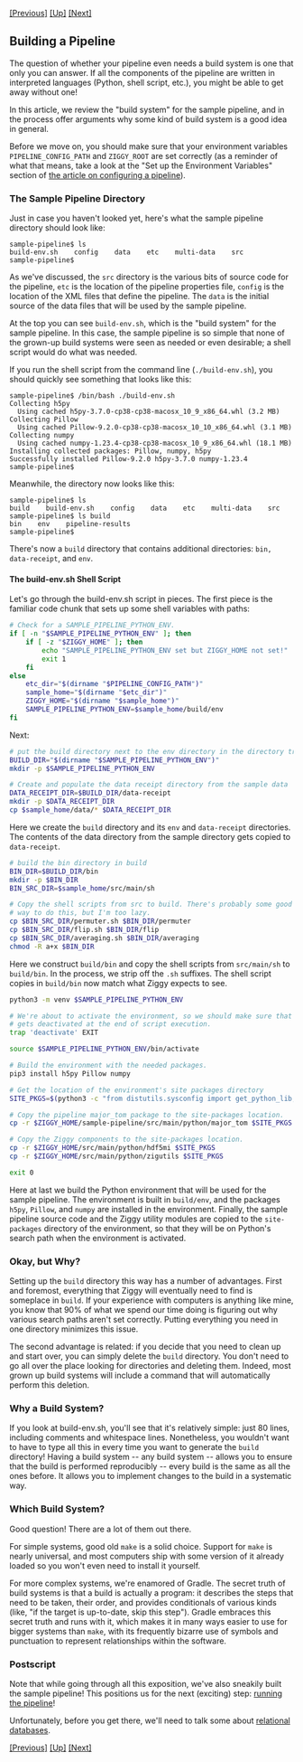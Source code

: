 <!-- -*-visual-line-*- -->

[[Previous]](pipeline-definition.md)
[[Up]](user-manual.md)
[[Next]](rdbms.md)

## Building a Pipeline

The question of whether your pipeline even needs a build system is one that only you can answer. If all the components of the pipeline are written in interpreted languages (Python, shell script, etc.), you might be able to get away without one!

In this article, we review the "build system" for the sample pipeline, and in the process offer arguments why some kind of build system is a good idea in general.

Before we move on, you should make sure that your environment variables `PIPELINE_CONFIG_PATH` and `ZIGGY_ROOT` are set correctly (as a reminder of what that means, take a look at the "Set up the Environment Variables" section of [the article on configuring a pipeline](configuring-pipeline.md)).

### The Sample Pipeline Directory

Just in case you haven't looked yet, here's what the sample pipeline directory should look like:

```console
sample-pipeline$ ls
build-env.sh    config    data    etc    multi-data    src
sample-pipeline$ 
```

As we've discussed, the `src` directory is the various bits of source code for the pipeline, `etc` is the location of the pipeline properties file, `config` is the location of the XML files that define the pipeline. The `data` is the initial source of the data files that will be used by the sample pipeline. 

At the top you can see `build-env.sh`, which is the "build system" for the sample pipeline. In this case, the sample pipeline is so simple that none of the grown-up build systems were seen as needed or even desirable; a shell script would do what was needed. 

If you run the shell script from the command line (`./build-env.sh`), you should quickly see something that looks like this:

```console
sample-pipeline$ /bin/bash ./build-env.sh 
Collecting h5py
  Using cached h5py-3.7.0-cp38-cp38-macosx_10_9_x86_64.whl (3.2 MB)
Collecting Pillow
  Using cached Pillow-9.2.0-cp38-cp38-macosx_10_10_x86_64.whl (3.1 MB)
Collecting numpy
  Using cached numpy-1.23.4-cp38-cp38-macosx_10_9_x86_64.whl (18.1 MB)
Installing collected packages: Pillow, numpy, h5py
Successfully installed Pillow-9.2.0 h5py-3.7.0 numpy-1.23.4
sample-pipeline$ 
```



Meanwhile, the directory now looks like this:

```console
sample-pipeline$ ls
build    build-env.sh    config    data    etc    multi-data    src
sample-pipeline$ ls build
bin    env    pipeline-results
sample-pipeline$ 
```

There's now a `build` directory that contains additional directories: `bin, data-receipt`, and `env`. 

#### The build-env.sh Shell Script

Let's go through the build-env.sh script in pieces. The first piece is the familiar code chunk that sets up some shell variables with paths:

```bash
# Check for a SAMPLE_PIPELINE_PYTHON_ENV.
if [ -n "$SAMPLE_PIPELINE_PYTHON_ENV" ]; then
    if [ -z "$ZIGGY_HOME" ]; then
        echo "SAMPLE_PIPELINE_PYTHON_ENV set but ZIGGY_HOME not set!"
        exit 1
    fi
else
    etc_dir="$(dirname "$PIPELINE_CONFIG_PATH")"
    sample_home="$(dirname "$etc_dir")"
    ZIGGY_HOME="$(dirname "$sample_home")"
    SAMPLE_PIPELINE_PYTHON_ENV=$sample_home/build/env
fi
```

Next:

```bash
# put the build directory next to the env directory in the directory tree
BUILD_DIR="$(dirname "$SAMPLE_PIPELINE_PYTHON_ENV")"
mkdir -p $SAMPLE_PIPELINE_PYTHON_ENV

# Create and populate the data receipt directory from the sample data
DATA_RECEIPT_DIR=$BUILD_DIR/data-receipt
mkdir -p $DATA_RECEIPT_DIR
cp $sample_home/data/* $DATA_RECEIPT_DIR
```

Here we create the `build` directory and its `env` and `data-receipt` directories. The contents of the data directory from the sample directory gets copied to `data-receipt`. 

```bash
# build the bin directory in build
BIN_DIR=$BUILD_DIR/bin
mkdir -p $BIN_DIR
BIN_SRC_DIR=$sample_home/src/main/sh

# Copy the shell scripts from src to build. There's probably some good shell script
# way to do this, but I'm too lazy.
cp $BIN_SRC_DIR/permuter.sh $BIN_DIR/permuter
cp $BIN_SRC_DIR/flip.sh $BIN_DIR/flip
cp $BIN_SRC_DIR/averaging.sh $BIN_DIR/averaging
chmod -R a+x $BIN_DIR
```

Here we construct `build/bin` and copy the shell scripts from `src/main/sh` to `build/bin`. In the process, we strip off the `.sh` suffixes. The shell script copies in `build/bin` now match what Ziggy expects to see. 

```bash
python3 -m venv $SAMPLE_PIPELINE_PYTHON_ENV

# We're about to activate the environment, so we should make sure that the environment
# gets deactivated at the end of script execution.
trap 'deactivate' EXIT

source $SAMPLE_PIPELINE_PYTHON_ENV/bin/activate

# Build the environment with the needed packages.
pip3 install h5py Pillow numpy

# Get the location of the environment's site packages directory
SITE_PKGS=$(python3 -c "from distutils.sysconfig import get_python_lib; print(get_python_lib())")

# Copy the pipeline major_tom package to the site-packages location.
cp -r $ZIGGY_HOME/sample-pipeline/src/main/python/major_tom $SITE_PKGS

# Copy the Ziggy components to the site-packages location.
cp -r $ZIGGY_HOME/src/main/python/hdf5mi $SITE_PKGS
cp -r $ZIGGY_HOME/src/main/python/zigutils $SITE_PKGS

exit 0
```

Here at last we build the Python environment that will be used for the sample pipeline. The environment is built in `build/env`, and the packages `h5py`, `Pillow`, and `numpy` are installed in the environment. Finally, the sample pipeline source code and the Ziggy utility modules are copied to the `site-packages` directory of the environment, so that they will be on Python's search path when the environment is activated. 

### Okay, but Why?

Setting up the `build` directory this way has a number of advantages. First and foremost, everything that Ziggy will eventually need to find is someplace in `build`. If your experience with computers is anything like mine, you know that 90% of what we spend our time doing is figuring out why various search paths aren't set correctly. Putting everything you need in one directory minimizes this issue. 

The second advantage is related: if you decide that you need to clean up and start over, you can simply delete the `build` directory. You don't need to go all over the place looking for directories and deleting them. Indeed, most grown up build systems will include a command that will automatically perform this deletion. 

### Why a Build System?

If you look at build-env.sh, you'll see that it's relatively simple: just 80 lines, including comments and whitespace lines. Nonetheless, you wouldn't want to have to type all this in every time you want to generate the `build` directory! Having a build system -- any build system -- allows you to ensure that the build is performed reproducibly -- every build is the same as all the ones before. It allows you to implement changes to the build in a systematic way. 

### Which Build System?

Good question! There are a lot of them out there. 

For simple systems, good old `make` is a solid choice. Support for `make` is nearly universal, and most computers ship with some version of it already loaded so you won't even need to install it yourself. 

For more complex systems, we're enamored of Gradle. The secret truth of build systems is that a build is actually a program: it describes the steps that need to be taken, their order, and provides conditionals of various kinds (like, "if the target is up-to-date, skip this step"). Gradle embraces this secret truth and runs with it, which makes it in many ways easier to use for bigger systems than `make`, with its frequently bizarre use of symbols and punctuation to represent relationships within the software.

### Postscript

Note that while going through all this exposition, we've also sneakily built the sample pipeline! This positions us for the next (exciting) step: [running the pipeline](running-pipeline.md)!

Unfortunately, before you get there, we'll need to talk some about [relational databases](rdbms.md).

[[Previous]](pipeline-definition.md)
[[Up]](user-manual.md)
[[Next]](rdbms.md)
